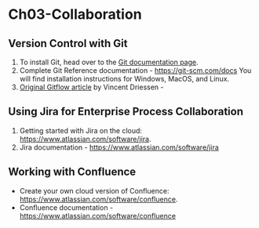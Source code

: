 # Ch03-Collaboration
## Version Control with Git
1. To install Git, head over to the [Git documentation page](https://git-scm.com/downloads).
2. Complete Git Reference documentation - https://git-scm.com/docs
   You will find installation instructions for Windows, MacOS, and Linux.
3. [Original Gitflow article](https://nvie.com/posts/a-successful-git-branching-model/) by Vincent Driessen - 
## Using Jira for Enterprise Process Collaboration
1. Getting started with Jira on the cloud: https://www.atlassian.com/software/jira.
1. Jira documentation - https://www.atlassian.com/software/jira
## Working with Confluence
* Create your own cloud version of Confluence:  https://www.atlassian.com/software/confluence.
* Confluence documentation - https://www.atlassian.com/software/confluence
